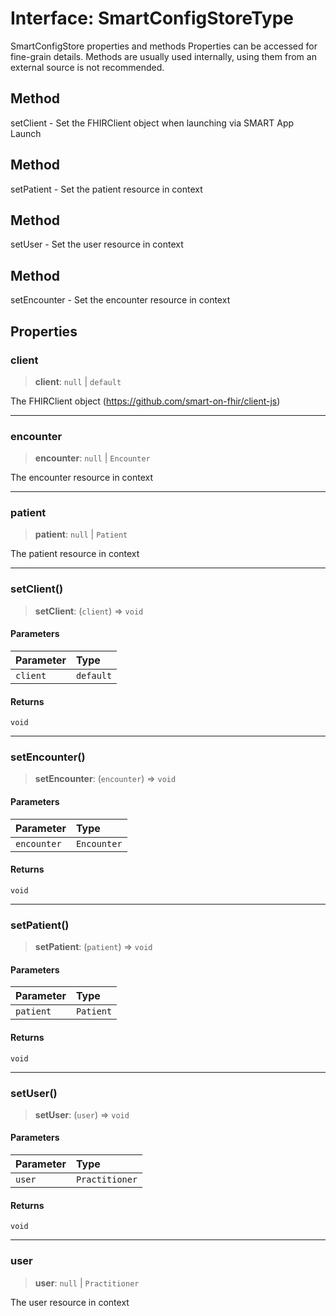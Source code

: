 # Interface: SmartConfigStoreType

SmartConfigStore properties and methods
Properties can be accessed for fine-grain details.
Methods are usually used internally, using them from an external source is not recommended.

## Method

setClient - Set the FHIRClient object when launching via SMART App Launch

## Method

setPatient - Set the patient resource in context

## Method

setUser - Set the user resource in context

## Method

setEncounter - Set the encounter resource in context

## Properties

### client

> **client**: `null` \| `default`

The FHIRClient object (https://github.com/smart-on-fhir/client-js)

***

### encounter

> **encounter**: `null` \| `Encounter`

The encounter resource in context

***

### patient

> **patient**: `null` \| `Patient`

The patient resource in context

***

### setClient()

> **setClient**: (`client`) => `void`

#### Parameters

| Parameter | Type |
| :------ | :------ |
| `client` | `default` |

#### Returns

`void`

***

### setEncounter()

> **setEncounter**: (`encounter`) => `void`

#### Parameters

| Parameter | Type |
| :------ | :------ |
| `encounter` | `Encounter` |

#### Returns

`void`

***

### setPatient()

> **setPatient**: (`patient`) => `void`

#### Parameters

| Parameter | Type |
| :------ | :------ |
| `patient` | `Patient` |

#### Returns

`void`

***

### setUser()

> **setUser**: (`user`) => `void`

#### Parameters

| Parameter | Type |
| :------ | :------ |
| `user` | `Practitioner` |

#### Returns

`void`

***

### user

> **user**: `null` \| `Practitioner`

The user resource in context

